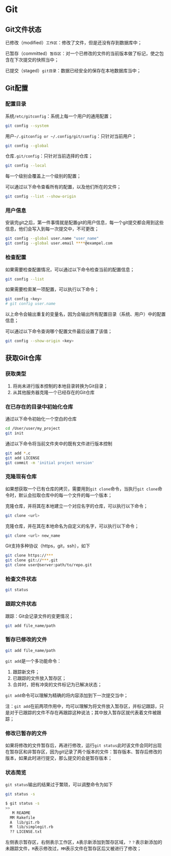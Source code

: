 # Git



## Git文件状态

已修改（modified）`工作区`：修改了文件，但是还没有存到数据库中；

已暂存（committed）`暂存区`：对一个已修改的文件的当前版本做了标记，使之包含在下次提交的快照当中；

已提交（staged）`git目录`：数据已经安全的保存在本地数据库当中；



## Git配置

### 配置目录

系统`/etc/gitconfig`：系统上每一个用户的通用配置；

```bash
git config --system
```



用户`~/.gitconfig or ~/.config/git/config`：只针对当前用户；

```bash
git config --global
```



仓库`.git/config`：只针对当前选择的仓库；

```bash
git config --local
```



每一个级别会覆盖上一个级别的配置；

可以通过以下命令查看所有的配置，以及他们所在的文件；

```bash
git config --list --show-origin
```

### 用户信息

安装完git之后，第一件事情就是配置git的用户信息，每一个git提交都会用到这些信息，他们会写入到每一次提交中，不可更改；

```bash
git config --global user.name "user_name"
git config --global user.email ****@exampel.com
```

### 检查配置

如果需要检查配置情况，可以通过以下命令检查当前的配置信息；

```bash
git config --list
```

如果需要检索某一项配置，可以执行以下命令；

```bash
git config <key>
# git config user.name
```



以上命令会输出重复的变量名，因为会输出所有配置目录（系统、用户）中的配置信息；

可以通过以下命令查询哪个配置文件最后设置了该值；

```bash
git config --show-origin <key>
```



## 获取Git仓库

### 获取类型

1. 将尚未进行版本控制的本地目录转换为Git目录；
2. 从其他服务器克隆一个已经存在的Git仓库

### 在已存在的目录中初始化仓库

通过以下命令初始化一个空白的仓库

```bash
cd /User/user/my_project
git init
```

通过以下命令将当前文件夹中的既有文件进行版本控制

```bash
git add *.c
git add LICENSE
git commit -m 'initial project version'
```

### 克隆现有仓库

如果想获取一个已有仓库的拷贝，需要用到`git clone`命令，当执行`git clone`命令时，默认会拉取仓库中的每一个文件的每一个版本；

克隆仓库，并将其在本地建立一个对应名字的仓库，可以执行以下命令；

```bash
git clone <url>
```

克隆仓库，并在其在本地命名为自定义的名字，可以执行以下命令；

```bash
git clone <url> new_name
```

Git支持多种协议（https，git，ssh），如下

```bash
git clone https://***
git clone git://***.git
git clone user@server:path/to/repo.git
```

### 检查文件状态

```bash
git status
```

### 跟踪文件状态

跟踪：Git会记录文件的变更情况；

```bash
git add file_name/path
```

### 暂存已修改的文件

```bash
git add file_name/path
```

`git add`是一个多功能命令：

1. 跟踪新文件；
2. 已跟踪的文件放入暂存区；
3. 合并时，把有冲突的文件标记为已解决状态；

`git add`命令可以理解为精确的将内容添加到下一次提交当中；

注：`git add`在前两项作用中，均可以理解为将文件放入暂存区，并标记跟踪，只是对于已跟踪的文件不存在再跟踪这种说法；其中放入暂存区就代表着文件被跟踪；

### 修改已暂存的文件

如果将修改的文件暂存后，再进行修改，运行`git status`此时该文件会同时出现在暂存区和非暂存区，因为git记录了两个版本的文件：暂存版本、暂存后修改的版本，如果此时进行提交，那么提交的会是暂存版本；

### 状态简览

`git status`输出的结果过于繁琐，可以调整命令为如下

```bash
git status -s
```

```bash
$ git status -s
>>
   M README
  MM Rakefile
  A  lib/git.rb
  M  lib/simplegit.rb
  ?? LICENSE.txt
```

左侧表示暂存区，右侧表示工作区，`A`表示新添加到暂存区域，`？？`表示新添加的未跟踪文件，`M`表示修改过，`MM`表示文件在暂存区后又被进行了修改；

